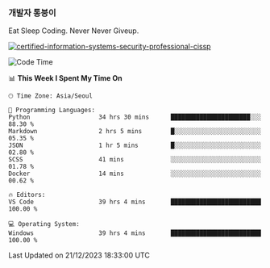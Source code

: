 ### 개발자 통붕이
Eat Sleep Coding.
Never Never Giveup.

[![certified-information-systems-security-professional-cissp](https://user-images.githubusercontent.com/44606727/157613689-acd84ec6-5f8f-4e79-89d9-a8d51f033634.png)](https://www.credly.com/badges/f394a010-85a0-450b-9136-8043af01d71c/public_url)

<!--START_SECTION:waka-->
![Code Time](http://img.shields.io/badge/Code%20Time-2%2C272%20hrs%2033%20mins-blue)

📊 **This Week I Spent My Time On** 

```text
🕑︎ Time Zone: Asia/Seoul

💬 Programming Languages: 
Python                   34 hrs 30 mins      ██████████████████████░░░   88.30 % 
Markdown                 2 hrs 5 mins        █░░░░░░░░░░░░░░░░░░░░░░░░   05.35 % 
JSON                     1 hr 5 mins         █░░░░░░░░░░░░░░░░░░░░░░░░   02.80 % 
SCSS                     41 mins             ░░░░░░░░░░░░░░░░░░░░░░░░░   01.78 % 
Docker                   14 mins             ░░░░░░░░░░░░░░░░░░░░░░░░░   00.62 % 

🔥 Editors: 
VS Code                  39 hrs 4 mins       █████████████████████████   100.00 % 

💻 Operating System: 
Windows                  39 hrs 4 mins       █████████████████████████   100.00 % 
```


 Last Updated on 21/12/2023 18:33:00 UTC
<!--END_SECTION:waka-->
